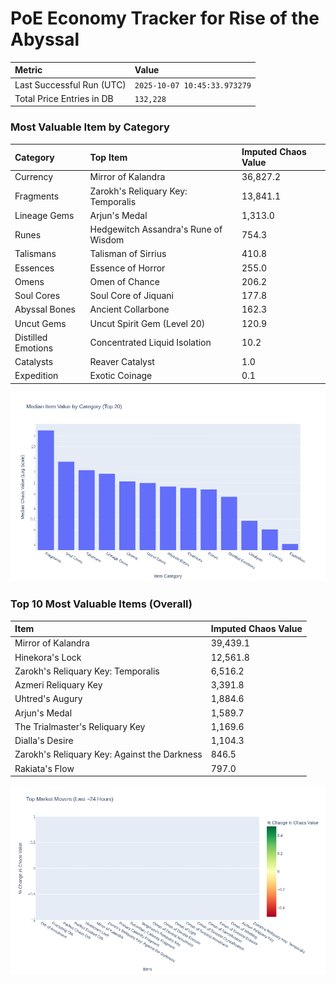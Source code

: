 # PoE Economy Tracker for Rise of the Abyssal

<!-- START_MAINTENANCE -->
| Metric | Value |
|:---|:---|
| Last Successful Run (UTC) | `2025-10-07 10:45:33.973279` |
| Total Price Entries in DB | `132,228` |

<!-- END_MAINTENANCE -->

<!-- START_DATAFRAME_DEBUG -->
<!-- END_DATAFRAME_DEBUG -->

<!-- START_CATEGORY_ANALYSIS -->
### Most Valuable Item by Category
| Category | Top Item | Imputed Chaos Value |
| :--- | :--- | :--- |
| Currency | Mirror of Kalandra | 36,827.2 |
| Fragments | Zarokh's Reliquary Key: Temporalis | 13,841.1 |
| Lineage Gems | Arjun's Medal | 1,313.0 |
| Runes | Hedgewitch Assandra's Rune of Wisdom | 754.3 |
| Talismans | Talisman of Sirrius | 410.8 |
| Essences | Essence of Horror | 255.0 |
| Omens | Omen of Chance | 206.2 |
| Soul Cores | Soul Core of Jiquani | 177.8 |
| Abyssal Bones | Ancient Collarbone | 162.3 |
| Uncut Gems | Uncut Spirit Gem (Level 20) | 120.9 |
| Distilled Emotions | Concentrated Liquid Isolation | 10.2 |
| Catalysts | Reaver Catalyst | 1.0 |
| Expedition | Exotic Coinage | 0.1 |


![Category Analysis Chart](charts/category_analysis.png)
<!-- END_ANALYSIS -->

<!-- START_ANALYSIS -->
### Top 10 Most Valuable Items (Overall)
| Item | Imputed Chaos Value |
| :--- | :--- |
| Mirror of Kalandra | 39,439.1 |
| Hinekora's Lock | 12,561.8 |
| Zarokh's Reliquary Key: Temporalis | 6,516.2 |
| Azmeri Reliquary Key | 3,391.8 |
| Uhtred's Augury | 1,884.6 |
| Arjun's Medal | 1,589.7 |
| The Trialmaster's Reliquary Key | 1,169.6 |
| Dialla's Desire | 1,104.3 |
| Zarokh's Reliquary Key: Against the Darkness | 846.5 |
| Rakiata's Flow | 797.0 |


![Market Movers Chart](charts/market_movers.png)
<!-- END_ANALYSIS -->
